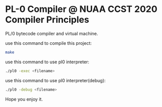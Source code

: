 # PL-0 Compiler @ NUAA CCST 2020 Compiler Principles

PL/0 bytecode compiler and virtual machine.

use this command to compile this project:

```bash
make
```

use this command to use pl0 interpreter:

```bash
./pl0 -exec <filename>
```

use this command to use pl0 interpreter(debug):

```bash
./pl0 -debug <filename>
```

Hope you enjoy it.
